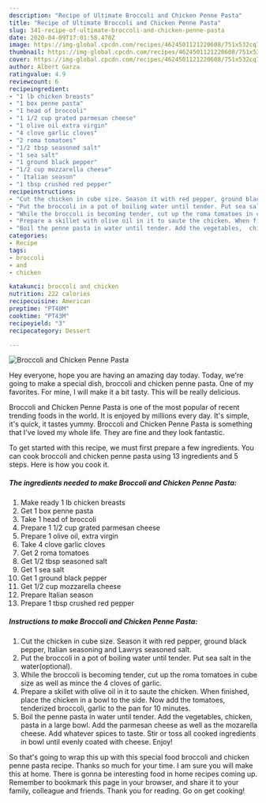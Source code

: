 ```yaml
---
description: "Recipe of Ultimate Broccoli and Chicken Penne Pasta"
title: "Recipe of Ultimate Broccoli and Chicken Penne Pasta"
slug: 341-recipe-of-ultimate-broccoli-and-chicken-penne-pasta
date: 2020-04-09T17:01:58.470Z
image: https://img-global.cpcdn.com/recipes/4624501121220608/751x532cq70/broccoli-and-chicken-penne-pasta-recipe-main-photo.jpg
thumbnail: https://img-global.cpcdn.com/recipes/4624501121220608/751x532cq70/broccoli-and-chicken-penne-pasta-recipe-main-photo.jpg
cover: https://img-global.cpcdn.com/recipes/4624501121220608/751x532cq70/broccoli-and-chicken-penne-pasta-recipe-main-photo.jpg
author: Albert Garza
ratingvalue: 4.9
reviewcount: 6
recipeingredient:
- "1 lb chicken breasts"
- "1 box penne pasta"
- "1 head of broccoli"
- "1 1/2 cup grated parmesan cheese"
- "1 olive oil extra virgin"
- "4 clove garlic cloves"
- "2 roma tomatoes"
- "1/2 tbsp seasoned salt"
- "1 sea salt"
- "1 ground black pepper"
- "1/2 cup mozzarella cheese"
- " Italian season"
- "1 tbsp crushed red pepper"
recipeinstructions:
- "Cut the chicken in cube size. Season it with red pepper, ground black pepper, Italian seasoning and Lawrys seasoned salt."
- "Put the broccoli in a pot of boiling water until tender. Put sea salt in the water(optional)."
- "While the broccoli is becoming tender, cut up the roma tomatoes in cube size as well as mince the 4 cloves of garlic."
- "Prepare a skillet with olive oil in it to saute the chicken. When finished, place the chicken in a bowl to the side. Now add the tomatoes, tenderized broccoli, garlic to the pan for 10 minutes."
- "Boil the penne pasta in water until tender. Add the vegetables,  chicken, pasta in a large bowl. Add the parmesan cheese as well as the mozarella cheese. Add whatever spices to taste. Stir or toss all cooked ingredients in bowl until evenly coated with cheese. Enjoy!"
categories:
- Recipe
tags:
- broccoli
- and
- chicken

katakunci: broccoli and chicken 
nutrition: 222 calories
recipecuisine: American
preptime: "PT40M"
cooktime: "PT43M"
recipeyield: "3"
recipecategory: Dessert

---
```



![Broccoli and Chicken Penne Pasta](https://img-global.cpcdn.com/recipes/4624501121220608/751x532cq70/broccoli-and-chicken-penne-pasta-recipe-main-photo.jpg)

Hey everyone, hope you are having an amazing day today. Today, we're going to make a special dish, broccoli and chicken penne pasta. One of my favorites. For mine, I will make it a bit tasty. This will be really delicious.

Broccoli and Chicken Penne Pasta is one of the most popular of recent trending foods in the world. It is enjoyed by millions every day. It's simple, it's quick, it tastes yummy. Broccoli and Chicken Penne Pasta is something that I've loved my whole life. They are fine and they look fantastic.




To get started with this recipe, we must first prepare a few ingredients. You can cook broccoli and chicken penne pasta using 13 ingredients and 5 steps. Here is how you cook it.

<!--inarticleads1-->

##### The ingredients needed to make Broccoli and Chicken Penne Pasta:

1. Make ready 1 lb chicken breasts
1. Get 1 box penne pasta
1. Take 1 head of broccoli
1. Prepare 1 1/2 cup grated parmesan cheese
1. Prepare 1 olive oil, extra virgin
1. Take 4 clove garlic cloves
1. Get 2 roma tomatoes
1. Get 1/2 tbsp seasoned salt
1. Get 1 sea salt
1. Get 1 ground black pepper
1. Get 1/2 cup mozzarella cheese
1. Prepare  Italian season
1. Prepare 1 tbsp crushed red pepper




<!--inarticleads2-->

##### Instructions to make Broccoli and Chicken Penne Pasta:

1. Cut the chicken in cube size. Season it with red pepper, ground black pepper, Italian seasoning and Lawrys seasoned salt.
1. Put the broccoli in a pot of boiling water until tender. Put sea salt in the water(optional).
1. While the broccoli is becoming tender, cut up the roma tomatoes in cube size as well as mince the 4 cloves of garlic.
1. Prepare a skillet with olive oil in it to saute the chicken. When finished, place the chicken in a bowl to the side. Now add the tomatoes, tenderized broccoli, garlic to the pan for 10 minutes.
1. Boil the penne pasta in water until tender. Add the vegetables,  chicken, pasta in a large bowl. Add the parmesan cheese as well as the mozarella cheese. Add whatever spices to taste. Stir or toss all cooked ingredients in bowl until evenly coated with cheese. Enjoy!




So that's going to wrap this up with this special food broccoli and chicken penne pasta recipe. Thanks so much for your time. I am sure you will make this at home. There is gonna be interesting food in home recipes coming up. Remember to bookmark this page in your browser, and share it to your family, colleague and friends. Thank you for reading. Go on get cooking!

